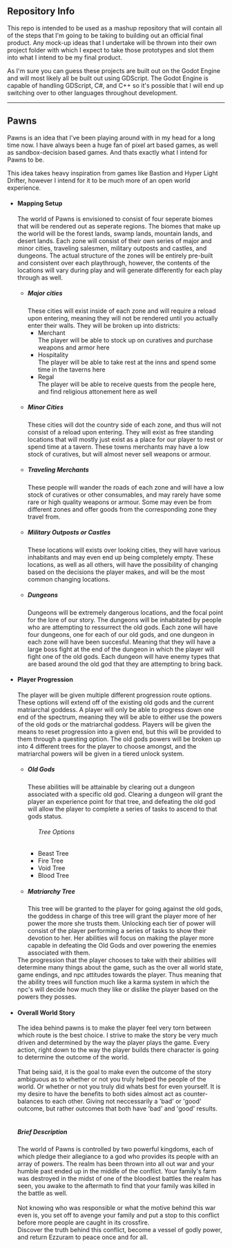 <h2>Repository Info</h2>
This repo is intended to be used as a mashup repository that will contain all of the steps that I'm going to be taking to building out an
official final product. Any mock-up ideas that I undertake will be thrown into their own project folder with which I expect to take those
prototypes and slot them into what I intend to be my final product. 

As I'm sure you can guess these projects are built out on the Godot Engine and will most likely all be built out using GDScript. The Godot
Engine is capable of handling GDScript, C#, and C++ so it's possible that I will end up switching over to other languages throughout
development. 
<hr>
<h2>Pawns</h2>
Pawns is an idea that I've been playing around with in my head for a long time now. I have always been a huge fan of pixel art based games,
as well as sandbox-decision based games. And thats exactly what I intend for Pawns to be. 

This idea takes heavy inspiration from games like Bastion and Hyper Light Drifter, however I intend for it to be much more of an open world
experience. 
<ul>
  <li>
    <h4>Mapping Setup</h4>
    The world of Pawns is envisioned to consist of four seperate biomes that will be rendered out as seperate regions. The biomes that make
    up the world will be the forest lands, swamp lands, mountain lands, and desert lands. Each zone will consist of their own series of major
    and minor cities, traveling salesmen, military outposts and castles, and dungeons. The actual structure of the zones will be entirely
    pre-built and consistent over each playthrough, however, the contents of the locations will vary during play and will generate differently
    for each play through as well.
    <ul>
      <li><h5>Major cities</h5>
        These cities will exist inside of each zone and will require a reload upon entering, meaning they will not be rendered until you actually
        enter their walls. They will be broken up into districts:
         <ul>
          <li>Merchant</li>
          The player will be able to stock up on curatives and purchase weapons and armor here
          <li>Hospitality</li>
          The player will be able to take rest at the inns and spend some time in the taverns here
          <li>Regal</li>
          The player will be able to receive quests from the people here, and find religious attonement here as well
         </ul>
       </li>
       <li><h5>Minor Cities</h5>
        These cities will dot the country side of each zone, and thus will not consist of a reload upon entering. They will exist as free 
        standing locations that will mostly just exist as a place for our player to rest or spend time at a tavern. These towns merchants
        may have a low stock of curatives, but will almost never sell weapons or armour.
       </li>
       <li><h5>Traveling Merchants</h5>
        These people will wander the roads of each zone and will have a low stock of curatives or other consumables, and may rarely have
        some rare or high quality weapons or armour. Some may even be from different zones and offer goods from the corresponding zone they
        travel from.
       </li>
       <li><h5>Military Outposts or Castles</h5>
        These locations will exists over looking cities, they will have various inhabitants and may even end up being completely empty. These
        locations, as well as all others, will have the possibility of changing based on the decisions the player makes, and will be the 
        most common changing locations.
       </li>
       <li><h5>Dungeons</h5>
        Dungeons will be extremely dangerous locations, and the focal point for the lore of our story. The dungeons will be inhabitated by people
        who are attempting to ressurrect the old gods. Each zone will have four dungeons, one for each of our old gods, and one dungeon in
        each zone will have been succesful. Meaning that they will have a large boss fight at the end of the dungeon in which the player will
        fight one of the old gods. Each dungeon will have enemy types that are based around the old god that they are attempting to bring back.
       </li>
      </li>
     </ul>
     <li><h4>Player Progression</h4>
        The player will be given multiple different progression route options. These options will extend off of the existing old gods and the current matriarchal goddess. A player will only be able to progress down one end of the spectrum, meaning they will be able to either use the powers of the old gods or the matriarchal goddess. Players will be given the means to reset progression into a given end, but this will be provided to them through a questing option. The old gods powers will be broken up into 4 different trees for the player to choose amongst, and the matriarchal powers will be given in a tiered unlock system.
  <ul>
    <li><h5>Old Gods</h5>
      These abilities will be attainable by clearing out a dungeon associated with a specific old god. Clearing a dungeon will grant the player an experience point for that tree, and defeating the old god will allow the player to complete a series of tasks to ascend to that gods status.
      <ul><h6>Tree Options</h6>
        <li>Beast Tree</li>
        <li>Fire Tree</li>
        <li>Void Tree</li>
        <li>Blood Tree</li>
      </ul>
    <li><h5>Matriarchy Tree</h5>
      This tree will be granted to the player for going against the old gods, the goddess in charge of this tree will grant the player more of her power the more she trusts them. Unlocking each tier of power will consist of the player performing a series of tasks to show their devotion to her. Her abilities will focus on making the player more capable in defeating the Old Gods and over powering the enemies associated with them. 
    </ul>
  The progression that the player chooses to take with their abilities will determine many things about the game, such as the over all world state, game endings, and npc attitudes towards the player. Thus meaning that the ability trees will function much like a karma system in which the npc's will decide how much they like or dislike the player based on the powers they posses.
<li><h4>Overall World Story</h4>
  The idea behind pawns is to make the player feel very torn between which route is the best choice. I strive to make the story be very much driven and determined by the way the player plays the game. Every action, right down to the way the player builds there character is going to determine the outcome of the world. 
  <br/>
  <br/>
  That being said, it is the goal to make even the outcome of the story ambiguous as to whether or not you truly helped the people of the world. Or whether or not you truly did whats best for even yourself. It is my desire to have the benefits to both sides almost act as counter-balances to each other. Giving not neccessarily a 'bad' or 'good' outcome, but rather outcomes that both have 'bad' and 'good' results.
  <br/>
  <br/>
  <h5>Brief Description</h5>
  The world of Pawns is controlled by two powerful kingdoms, each of which pledge their allegiance to a god who provides its people with an array of powers. The realm has been thrown into all out war and your humble past ended up in the middle of the conflict. Your family's farm was destroyed in the midst of one of the bloodiest battles the realm has seen, you awake to the aftermath to find that your family was killed in the battle as well.
  <br/>
  <br/>
  Not knowing who was responsible or what the motive behind this war even is, you set off to avenge your family and put a stop to this conflict before more people are caught in its crossfire.
  <br/>
  Discover the truth behind this conflict, become a vessel of godly power, and return Ezzuram to peace once and for all.
  
       
        
        
        
        
